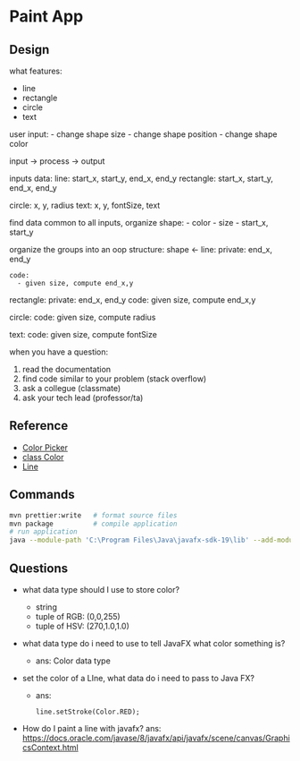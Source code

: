 # Paint App

## Design

what features:

- line
- rectangle
- circle
- text

user input: - change shape size - change shape position - change shape color

input -> process -> output

inputs data:
line:
start_x, start_y, end_x, end_y
rectangle:
start_x, start_y, end_x, end_y

circle:
x, y, radius
text:
x, y, fontSize, text

find data common to all inputs, organize
shape: - color - size - start_x, start_y

organize the groups into an oop structure:
shape <- line:
private:
end_x, end_y

    code:
      - given size, compute end_x,y

rectangle:
private:
end_x, end_y
code:
given size, compute end_x,y

circle:
code:
given size, compute radius

text:
code:
given size, compute fontSize

when you have a question:

1. read the documentation
2. find code similar to your problem (stack overflow)
3. ask a collegue (classmate)
4. ask your tech lead (professor/ta)

## Reference

- [Color Picker](https://docs.oracle.com/javase/8/javafx/api/javafx/scene/control/ColorPicker.html)
- [class Color](https://docs.oracle.com/javase/8/javafx/api/javafx/scene/paint/Color.html)
- [Line](https://docs.oracle.com/javase/8/javafx/api/javafx/scene/shape/Line.html)

## Commands

```bash
mvn prettier:write   # format source files
mvn package          # compile application
# run application
java --module-path 'C:\Program Files\Java\javafx-sdk-19\lib' --add-modules javafx.controls,javafx.fxml  -jar target/PaintApp-1.0-SNAPSHOT.jar
```

## Questions

- what data type should I use to store color?

  - string
  - tuple of RGB: (0,0,255)
  - tuple of HSV: (270,1.0,1.0)

- what data type do i need to use to tell JavaFX what color something is?

  - ans: Color data type

- set the color of a LIne, what data do i need to pass to Java FX?

  - ans:
    ```
    line.setStroke(Color.RED);
    ```

- How do I paint a line with javafx?
  ans: https://docs.oracle.com/javase/8/javafx/api/javafx/scene/canvas/GraphicsContext.html
